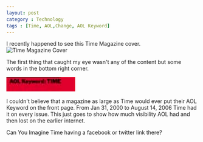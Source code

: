 ```yaml
---
layout: post
category : Technology
tags : [Time, AOL,Change, AOL Keyword]
---
```

I recently happened to see this Time Magazine cover.
<img src="http://img.timeinc.net/time/magazine/archive/covers/2002/1101020415_400.jpg" alt="Time Magazine Cover"/>

The first thing that caught my eye wasn't any of the content but some words in the bottom right corner.
 
<img src="/images/AOLTime.png" alt="AOL Keyword: Time"> 

I couldn't believe that a magazine as large as Time would ever put their AOL Keyword on the front page. 
From Jan 31, 2000 to August 14, 2006 Time had it on every issue. This just goes to show how much visibility AOL had
and then lost on the earlier internet. 

Can You Imagine Time having a facebook or twitter link there?
